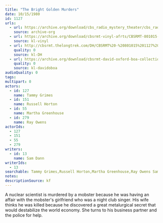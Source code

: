 ```yaml
---
title: "The Bright Golden Murders"
date: 10/15/1980
id: 1127
urls: 
  - url: https://archive.org/download/cbs_radio_mystery_theater/cbs_radio_mystery_theater-1101-1150.zip/cbs_radio_mystery_theater-1101-1150%2Fcbsrmt_1127_the_bright_golden_murders.mp3
    source: archive-org
  - url: https://archive.org/download/cbsrmt-vinyl-afrts/CBSRMT-801015-1127-The-Bright-Golden-Murders_afrts.mp3
    source: kl-vinyl
  - url: http://cbsrmt.thelongtrek.com/DH/CBSRMT%20-%20801015%201127%20The%20Bright%20Golden%20Murders_dh.mp3
    quality: 0
    source: kl-DH
  - url: https://archive.org/download/cbsrmt-david-oxford-boa-collection/CBSRMT-801015-1127-The-Bright-Golden-Murders-(AFRTS)-(256-44)-{BoA}.mp3
    quality: 0
    source: kl-davidoboa
audioQuality: 0
tags: 
multipart: 0
actors:  
  - id: 127
    name: Tammy Grimes  
  - id: 151
    name: Russell Horton  
  - id: 55
    name: Martha Greenhouse  
  - id: 279
    name: Ray Owens
actorIds:  
  - 127  
  - 151  
  - 55  
  - 279
writers:  
  - id: 13
    name: Sam Dann
writerIds:  
  - 13
searchable: Tammy Grimes,Russell Horton,Martha Greenhouse,Ray Owens Sam Dann
notes: 
descriptionSource: kf
---
```

A nuclear scientist is murdered by a mobster because he was having an affair with the mobster's girlfriend who was a night club singer. His wife thinks he was killed because he discovered a great metalurgical secret that would destabilize the world economy. She turns to his business partner and the police for help.